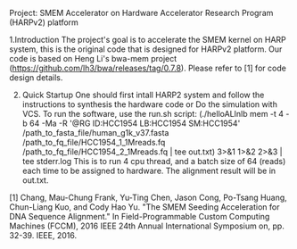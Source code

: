 Project: SMEM Accelerator on Hardware Accelerator Research Program (HARPv2) platform


1.Introduction
The project's goal is to accelerate the SMEM kernel on HARP system, this is the original code that is designed for HARPv2 platform. 
Our code is based on Heng Li's bwa-mem project (https://github.com/lh3/bwa/releases/tag/0.7.8). Please refer to [1] for code design 
details.


2. Quick Startup
One should first intall HARP2 system and follow the instructions to synthesis the hardware code or Do the simulation with VCS.
To run the software, use the run.sh script:
(./helloALInlb mem -t 4 -b 64 -Ma -R '@RG       ID:HCC1954      LB:HCC1954      SM:HCC1954' /path_to_fasta_file/human_g1k_v37.fasta 
/path_to_fq_file/HCC1954_1_1Mreads.fq /path_to_fq_file/HCC1954_2_1Mreads.fq | tee out.txt) 3>&1 1>&2 2>&3 | tee stderr.log
This is to run 4 cpu thread, and a batch size of 64 (reads) each time to be assigned to hardware.
The alignment result will be in out.txt.

[1] Chang, Mau-Chung Frank, Yu-Ting Chen, Jason Cong, Po-Tsang Huang, Chun-Liang Kuo, and Cody Hao Yu. "The SMEM Seeding 
Acceleration for DNA Sequence Alignment." In Field-Programmable Custom Computing Machines (FCCM), 2016 IEEE 24th Annual 
International Symposium on, pp. 32-39. IEEE, 2016.
